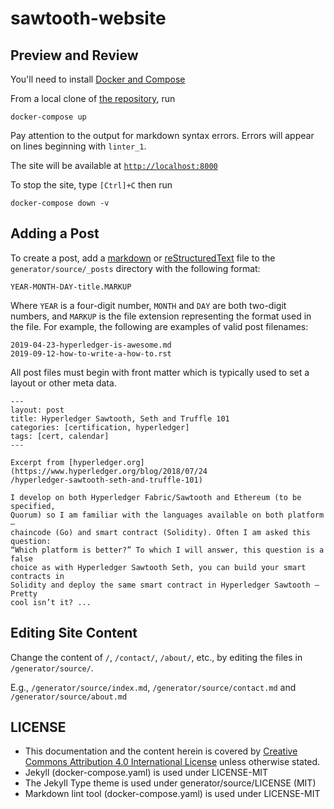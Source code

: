 # sawtooth-website

## Preview and Review

You'll need to install
[Docker and Compose](https://docs.docker.com/compose/install/)

From a local clone of
[the repository](https://github.com/hyperledger/sawtooth-website), run

```
docker-compose up
```

Pay attention to the output for markdown syntax errors. Errors will appear on
lines beginning with `linter_1`.

The site will be available at [`http://localhost:8000`](http://localhost:8000)

To stop the site, type `[Ctrl]+C` then run

```
docker-compose down -v
```

## Adding a Post

To create a post, add a [markdown](https://kramdown.gettalong.org/quickref.html)
or [reStructuredText](http://docutils.sourceforge.net/rst.html) file
to the `generator/source/_posts` directory with the following format:

```
YEAR-MONTH-DAY-title.MARKUP
```

Where `YEAR` is a four-digit number, `MONTH` and `DAY` are both two-digit
numbers, and `MARKUP` is the file extension representing the format used in the
file. For example, the following are examples of valid post filenames:

```
2019-04-23-hyperledger-is-awesome.md
2019-09-12-how-to-write-a-how-to.rst
```

All post files must begin with front matter which is typically used to set a
layout or other meta data.

```
---
layout: post
title: Hyperledger Sawtooth, Seth and Truffle 101
categories: [certification, hyperledger]
tags: [cert, calendar]
---

Excerpt from [hyperledger.org](https://www.hyperledger.org/blog/2018/07/24
/hyperledger-sawtooth-seth-and-truffle-101)

I develop on both Hyperledger Fabric/Sawtooth and Ethereum (to be specified,
Quorum) so I am familiar with the languages available on both platform —
chaincode (Go) and smart contract (Solidity). Often I am asked this question:
“Which platform is better?” To which I will answer, this question is a false
choice as with Hyperledger Sawtooth Seth, you can build your smart contracts in
Solidity and deploy the same smart contract in Hyperledger Sawtooth — Pretty
cool isn’t it? ...
```

## Editing Site Content

Change the content of `/`, `/contact/`, `/about/`,
etc., by editing the files in `/generator/source/`.

E.g., `/generator/source/index.md`, `/generator/source/contact.md` and
`/generator/source/about.md`

## LICENSE

* This documentation and the content herein is covered by [
  Creative Commons Attribution 4.0 International License](
  http://creativecommons.org/licenses/by/4.0/ "license") unless otherwise stated.
* Jekyll (docker-compose.yaml) is used under LICENSE-MIT
* The Jekyll Type theme is used under generator/source/LICENSE (MIT)
* Markdown lint tool (docker-compose.yaml) is used under LICENSE-MIT


